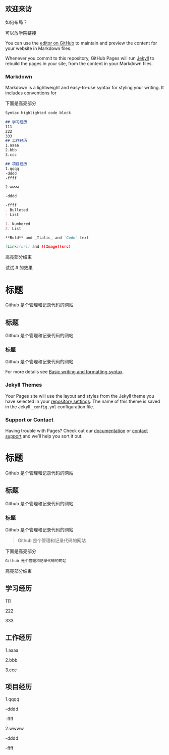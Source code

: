 ## 欢迎来访

如何布局？

可以放学院链接

You can use the [editor on GitHub](https://github.com/fupingrao/fupingrao.github.io/edit/main/README.md) to maintain and preview the content for your website in Markdown files.

Whenever you commit to this repository, GitHub Pages will run [Jekyll](https://jekyllrb.com/) to rebuild the pages in your site, from the content in your Markdown files.

### Markdown

Markdown is a lightweight and easy-to-use syntax for styling your writing. It includes conventions for

下面是高亮部分

```markdown
Syntax highlighted code block

## 学习经历
111
222
333
## 工作经历
1.aaaa
2.bbb
3.ccc

## 项目经历
1.qqqq
-dddd
-ffff

2.wwww

-dddd

-ffff
- Bulleted
- List

1. Numbered
2. List

**Bold** and _Italic_ and `Code` text

[Link](url) and ![Image](src)
```

高亮部分结束

试试 # 的效果

# 标题
Github 是个管理和记录代码的网站
## 标题
Github 是个管理和记录代码的网站
### 标题
Github 是个管理和记录代码的网站


For more details see [Basic writing and formatting syntax](https://docs.github.com/en/github/writing-on-github/getting-started-with-writing-and-formatting-on-github/basic-writing-and-formatting-syntax).

### Jekyll Themes

Your Pages site will use the layout and styles from the Jekyll theme you have selected in your [repository settings](https://github.com/fupingrao/fupingrao.github.io/settings/pages). The name of this theme is saved in the Jekyll `_config.yml` configuration file.

### Support or Contact

Having trouble with Pages? Check out our [documentation](https://docs.github.com/categories/github-pages-basics/) or [contact support](https://support.github.com/contact) and we’ll help you sort it out.
# 标题
Github 是个管理和记录代码的网站
## 标题
Github 是个管理和记录代码的网站
### 标题
Github 是个管理和记录代码的网站
>Github 是个管理和记录代码的网站

下面是高亮部分

```markdown
Github 是个管理和记录代码的网站
```

高亮部分结束

## 学习经历
111

222

333
## 工作经历
1.aaaa

2.bbb

3.ccc

## 项目经历
1.qqqq

-dddd

-ffff

2.wwww

-dddd

-ffff
